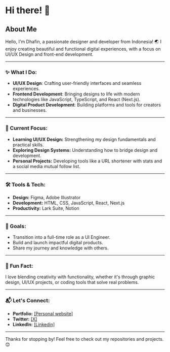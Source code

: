 # Hi there! 👋

## About Me

Hello, I'm Dhafin, a passionate designer and developer from Indonesia! 🌏 
I enjoy creating beautiful and functional digital experiences, with a focus on UI/UX Design and front-end development. 

---

### ✨ What I Do:
- **UI/UX Design**: Crafting user-friendly interfaces and seamless experiences.
- **Frontend Development**: Bringing designs to life with modern technologies like JavaScript, TypeScript, and React (Next.js).
- **Digital Product Development**: Building platforms and tools for creators and businesses.

---

### 🌱 Current Focus:
- **Learning UI/UX Design:** Strengthening my design fundamentals and practical skills.
- **Exploring Design Systems:** Understanding how to bridge design and development.
- **Personal Projects:** Developing tools like a URL shortener with stats and a social media mutual follow list.

---

### 🛠 Tools & Tech:
- **Design:** Figma, Adobe Illustrator
- **Development:** HTML, CSS, JavaScript, React, Next.js
- **Productivity:** Lark Suite, Notion

---

### 🚀 Goals:
- Transition into a full-time role as a UI Engineer.
- Build and launch impactful digital products.
- Share my journey and knowledge with others.

---

### 🎨 Fun Fact:
I love blending creativity with functionality, whether it's through graphic design, UI/UX projects, or coding tools that solve real problems.

---

### 📬 Let's Connect:
- **Portfolio:** [[Personal website]](https://www.dhaf.in)
- **Twitter:** [[X]](https://www.x.com/dhiodhaha)
- **LinkedIn:** [[Linkedin]](https://www.linkedin.com/in/dhafin)

---

Thanks for stopping by! Feel free to check out my repositories and projects. 😊
